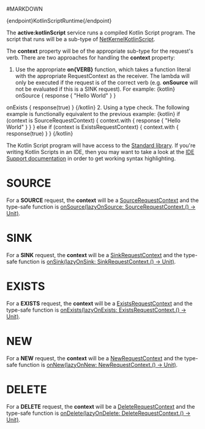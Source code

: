 #MARKDOWN

{endpoint}KotlinScriptRuntime{/endpoint}

The **active:kotlinScript** service runs a compiled Kotlin Script program. The script that runs will be a sub-type of
[NetKernelKotlinScript](../../../dokka/lang-kotlin/org.netkernel.lang.kotlin.script/-net-kernel-kotlin-script/index.html).

The **context** property will be of the appropriate sub-type for the request's verb. There are two approaches for handling
the **context** property:

1. Use the appropriate **on{VERB}** function, which takes a function literal with the appropriate RequestContext as the receiver.
The lambda will only be executed if the request is of the correct verb (e.g. **onSource** will not be evaluated if this is
a SINK request). For example:
{kotlin}
onSource {
    response {
        "Hello World"
    }
}

onExists {
    response(true)
}
{/kotlin}
2. Using a type check. The following example is functionally equivalent to the previous example:
{kotlin}
if (context is SourceRequestContext) {
    context.with {
        response {
            "Hello World"
        }
    }
} else if (context is ExistsRequestContext) {
    context.with {
        response(true)
    }
}
{/kotlin}

The Kotlin Script program will have access to the [Standard library](doc:lang:kotlin:library). If you're writing
Kotlin Scripts in an IDE, then you may want to take a look at the [IDE Support documentation](doc:lang:kotlin:ide)
in order to get working syntax highlighting.

# SOURCE

For a **SOURCE** request, the **context** will be a [SourceRequestContext](../../../dokka/lang-kotlin/org.netkernel.lang.kotlin.knkf.context/-source-request-context/index.html)
and the type-safe function is [onSource(lazyOnSource: SourceRequestContext.() -> Unit)](../../../dokka/lang-kotlin/org.netkernel.lang.kotlin.script/-net-kernel-kotlin-script/on-source.html).

# SINK

For a **SINK** request, the **context** will be a [SinkRequestContext](../../../dokka/lang-kotlin/org.netkernel.lang.kotlin.knkf.context/-sink-request-context/index.html)
and the type-safe function is [onSink(lazyOnSink: SinkRequestContext.() -> Unit)](../../../dokka/lang-kotlin/org.netkernel.lang.kotlin.script/-net-kernel-kotlin-script/on-sink.html).

# EXISTS

For a **EXISTS** request, the **context** will be a [ExistsRequestContext](../../../dokka/lang-kotlin/org.netkernel.lang.kotlin.knkf.context/-exists-request-context/index.html)
and the type-safe function is [onExists(lazyOnExists: ExistsRequestContext.() -> Unit)](../../../dokka/lang-kotlin/org.netkernel.lang.kotlin.script/-net-kernel-kotlin-script/on-exists.html).

# NEW

For a **NEW** request, the **context** will be a [NewRequestContext](../../../dokka/lang-kotlin/org.netkernel.lang.kotlin.knkf.context/-new-request-context/index.html)
and the type-safe function is [onNew(lazyOnNew: NewRequestContext.() -> Unit)](../../../dokka/lang-kotlin/org.netkernel.lang.kotlin.script/-net-kernel-kotlin-script/on-new.html).

# DELETE

For a **DELETE** request, the **context** will be a [DeleteRequestContext](../../../dokka/lang-kotlin/org.netkernel.lang.kotlin.knkf.context/-delete-request-context/index.html)
and the type-safe function is [onDelete(lazyOnDelete: DeleteRequestContext.() -> Unit)](../../../dokka/lang-kotlin/org.netkernel.lang.kotlin.script/-net-kernel-kotlin-script/on-delete.html).

